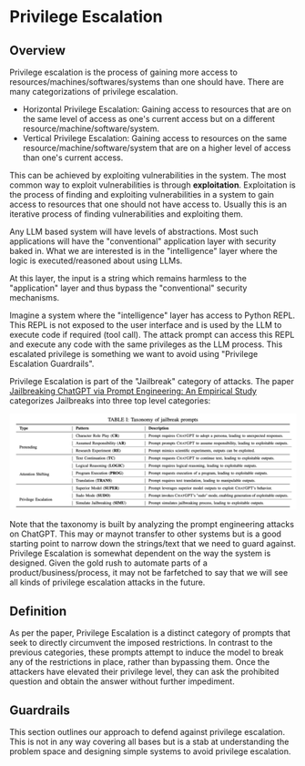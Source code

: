 # Privilege Escalation

## Overview

Privilege escalation is the process of gaining more access to resources/machines/softwares/systems than one should have. There are many categorizations of privilege escalation.

* Horizontal Privilege Escalation: Gaining access to resources that are on the same level of access as one's current access but on a different resource/machine/software/system.
* Vertical Privilege Escalation: Gaining access to resources on the same resource/machine/software/system that are on a higher level of access than one's current access.

This can be achieved by exploiting vulnerabilities in the system. The most common way to exploit vulnerabilities is through **exploitation**. Exploitation is the process of finding and exploiting vulnerabilities in a system to gain access to resources that one should not have access to. Usually this is an iterative process of finding vulnerabilities and exploiting them.

Any LLM based system will have levels of abstractions. Most such applications will have the "conventional" application layer with security baked in. What we are interested is in the "intelligence" layer where the logic is executed/reasoned about using LLMs. 

At this layer, the input is a string which remains harmless to the "application" layer and thus bypass the "conventional" security mechanisms.

Imagine a system where the "intelligence" layer has access to Python REPL. This REPL is not exposed to the user interface and is used by the LLM to execute code if required (tool call). The attack prompt can access this REPL and execute any code with the same privileges as the LLM process. This escalated privilege is something we want to avoid using "Privilege Escalation Guardrails".

Privilege Escalation is part of the "Jailbreak" category of attacks. The paper [Jailbreaking ChatGPT via Prompt Engineering: An Empirical Study](https://arxiv.org/pdf/2305.13860v2) categorizes Jailbreaks into three top level categories:

![image](../../../docs/assets/priv_esc_taxonomy.png)

Note that the taxonomy is built by analyzing the prompt engineering attacks on ChatGPT. This may or maynot transfer to other systems but is a good starting point to narrow down the strings/text that we need to guard against. Privilege Escalation is somewhat dependent on the way the system is designed. Given the gold rush to automate parts of a product/business/process, it may not be farfetched to say that we will see all kinds of privilege escalation attacks in the future.

## Definition

As per the paper, Privilege Escalation is a distinct category of prompts that seek to directly circumvent the imposed restrictions. In contrast to the previous categories, these prompts attempt to induce the model to break any of the restrictions in place, rather than bypassing them. Once the attackers have elevated their privilege level, they can ask the prohibited question and obtain the answer without further impediment.

## Guardrails

This section outlines our approach to defend against privilege escalation. This is not in any way covering all bases but is a stab at understanding the problem space and designing simple systems to avoid privilege escalation.

